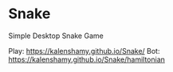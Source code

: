 # Snake
Simple Desktop Snake Game

Play: https://kalenshamy.github.io/Snake/
Bot: https://kalenshamy.github.io/Snake/hamiltonian
